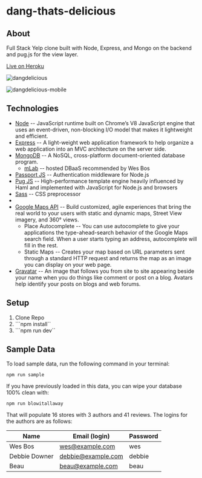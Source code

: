 # dang-thats-delicious


## About

Full Stack Yelp clone built with Node, Express, and Mongo on the backend and pug.js for the view layer.

[Live on Heroku](https://dangdelicious.herokuapp.com/)

![dangdelicious](https://user-images.githubusercontent.com/6540117/51416428-bdeb2900-1b36-11e9-9e0f-2c4602b4c0db.png)

![dangdelicious-mobile](https://user-images.githubusercontent.com/6540117/51416499-00ad0100-1b37-11e9-8084-b7bcc610e82b.png)


## Technologies

* [Node](https://nodejs.org/en/) -- JavaScript runtime built on Chrome’s V8 JavaScript engine that uses an event-driven, non-blocking I/O model that makes it lightweight and efficient.
* [Express](https://expressjs.com/) -- A light-weight web application framework to help organize a web application into an MVC architecture on the server side.
* [MongoDB](https://www.mongodb.com/) -- A NoSQL, cross-platform document-oriented database program.
  * [mLab](https://mlab.com/) -- hosted DBaaS recommended by Wes Bos
* [Passport JS](http://www.passportjs.org/) -- Authentication middleware for Node.js
* [Pug JS](https://pugjs.org/api/getting-started.html) --  High-performance template engine heavily influenced by Haml and implemented with JavaScript for Node.js and browsers
* [Sass](https://sass-lang.com/) -- CSS preprocessor
*
* [Google Maps API](https://developers.google.com/maps/documentation/) -- Build customized, agile experiences that bring the real world to your users with static and dynamic maps, Street View imagery, and 360° views.
  * Place Autocomplete -- You can use autocomplete to give your applications the type-ahead-search behavior of the Google Maps search field. When a user starts typing an address, autocomplete will fill in the rest.
  * Static Maps -- Creates your map based on URL parameters sent through a standard HTTP request and returns the map as an image you can display on your web page.
* [Gravatar](https://en.gravatar.com/) -- An image that follows you from site to site appearing beside your name when you do things like comment or post on a blog. Avatars help identify your posts on blogs and web forums.

## Setup
1. Clone Repo
2. ```npm install``
3. ```npm run dev``

## Sample Data

To load sample data, run the following command in your terminal:

`npm run sample`

If you have previously loaded in this data, you can wipe your database 100% clean with:

`npm run blowitallaway`

That will populate 16 stores with 3 authors and 41 reviews. The logins for the authors are as follows:

|Name|Email (login)|Password|
|---|---|---|
|Wes Bos|wes@example.com|wes|
|Debbie Downer|debbie@example.com|debbie|
|Beau|beau@example.com|beau|


